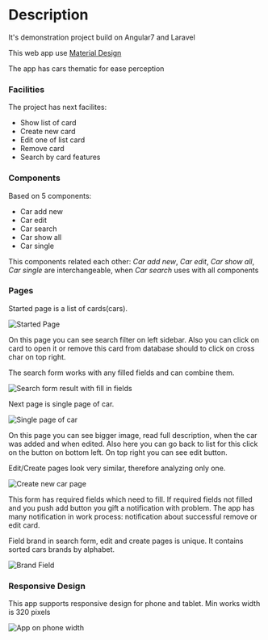 # Description

It's demonstration project build on Angular7 and Laravel

This web app use [Material Design](https://material.angular.io/)

The app has cars thematic for ease perception

### Facilities

The project has next facilites:
* Show list of card
* Create new card
* Edit one of list card
* Remove card
* Search by card features

### Components

Based on 5 components:
* Car add new
* Car edit
* Car search
* Car show all
* Car single

This components related each other: *Car add new*, *Car edit*, *Car show all*, *Car single* are interchangeable, when *Car search* uses with all components

### Pages

Started page is a list of cards(cars).

![Started Page](https://i.ibb.co/258tKHz/Screenshot-1.png)

On this page you can see search filter on left sidebar. Also you can click on card to open it or remove this card from database should to click on cross char on top right.

The search form works with any filled fields and can combine them.

![Search form result with fill in fields](https://i.ibb.co/8n3hPWW/Screenshot-2.png)

Next page is single page of car.

![Single page of car](https://i.ibb.co/98RvzcT/Screenshot-3.png)

On this page you can see bigger image, read full description, when the car was added and when edited. Also here you can go  back to list for this click on the button on bottom left. On top right you can see edit button.

Edit/Create pages look very similar, therefore analyzing only one.

![Create new car page](https://i.ibb.co/Fsr4Z4R/Screenshot-4.png)

This form has required fields which need to fill. If required fields not filled and you push add button you gift a notification with problem. The app has many notification in work process: notification about successful remove or edit card.

Field brand in search form, edit and create pages is unique. It contains sorted cars brands by alphabet.

![Brand Field](https://i.ibb.co/C99bjv9/Screenshot-5.png)

### Responsive Design

This app supports responsive design for phone and tablet. Min works width is 320 pixels

![App on phone width](https://i.ibb.co/nMHbKgV/Screenshot-6.png)